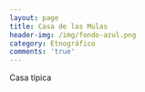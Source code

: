 ```yaml
---
layout: page
title: Casa de las Mulas
header-img: /img/fondo-azul.png
category: Etnográfico
comments: 'true'
---
```



Casa típica
